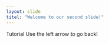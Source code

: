 ```yaml
---
layout: slide
titel: "Welcome to our second slide!"
---
```

Tutorial
Use the left arrow to go back! 

